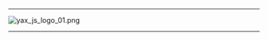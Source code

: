 ---

![yax_js_logo_01.png](https://bitbucket.org/repo/bozqKR/images/1838231566-yax_js_logo_01.png)

---